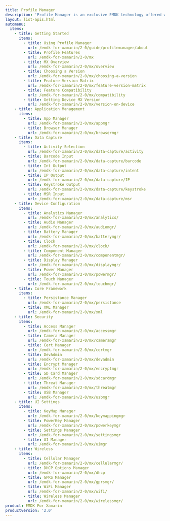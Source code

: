 ```yaml
---
title: Profile Manager
description: 'Profile Manager is an exclusive EMDK technology offered within your IDE, providing a GUI based development tool. This allows you to write fewer lines of code resulting in reduced development time, effort and errors.'
layout: list-apis.html
automenu:
  items:
    - title: Getting Started
      items:
        - title: Using Profile Manager
          url: /emdk-for-xamarin/2-0/guide/profilemanager/about
        - title: Profile Features
          url: /emdk-for-xamarin/2-0/mx
        - title: MX Overview
          url: /emdk-for-xamarin/2-0/mx/overview
        - title: Choosing a Version
          url: /emdk-for-xamarin/2-0/mx/choosing-a-version
        - title: Feature Version Matrix
          url: /emdk-for-xamarin/2-0/mx/feature-version-matrix
        - title: Feature Compatibility
          url: /emdk-for-xamarin/2-0/mx/compatibility
        - title: Getting Device MX Version
          url: /emdk-for-xamarin/2-0/mx/version-on-device
    - title: Application Management
      items:
        - title: App Manager
          url: /emdk-for-xamarin/2-0/mx/appmgr
        - title: Browser Manager
          url: /emdk-for-xamarin/2-0/mx/browsermgr
    - title: Data Capture
      items:
        - title: Activity Selection
          url: /emdk-for-xamarin/2-0/mx/data-capture/activity
        - title: Barcode Input
          url: /emdk-for-xamarin/2-0/mx/data-capture/barcode
        - title: Int Output
          url: /emdk-for-xamarin/2-0/mx/data-capture/intent
        - title: IP Output
          url: /emdk-for-xamarin/2-0/mx/data-capture/IP
        - title: Keystroke Output
          url: /emdk-for-xamarin/2-0/mx/data-capture/keystroke
        - title: MSR Input
          url: /emdk-for-xamarin/2-0/mx/data-capture/msr
    - title: Device Configuration
      items:
        - title: Analytics Manager
          url: /emdk-for-xamarin/2-0/mx/analytics/
        - title: Audio Manager
          url: /emdk-for-xamarin/2-0/mx/audiomgr/
        - title: Battery Manager
          url: /emdk-for-xamarin/2-0/mx/batterymgr/
        - title: Clock
          url: /emdk-for-xamarin/2-0/mx/clock/
        - title: Component Manager
          url: /emdk-for-xamarin/2-0/mx/componentmgr/
        - title: Display Manager
          url: /emdk-for-xamarin/2-0/mx/displaymgr/
        - title: Power Manager
          url: /emdk-for-xamarin/2-0/mx/powermgr/
        - title: Touch Manager
          url: /emdk-for-xamarin/2-0/mx/touchmgr/
    - title: Core Framework
      items:
        - title: Persistance Manager
          url: /emdk-for-xamarin/2-0/mx/persistance
        - title: XML Manager
          url: /emdk-for-xamarin/2-0/mx/xml
    - title: Security
      items:
        - title: Access Manager
          url: /emdk-for-xamarin/2-0/mx/accessmgr
        - title: Camera Manager
          url: /emdk-for-xamarin/2-0/mx/cameramgr
        - title: Cert Manager
          url: /emdk-for-xamarin/2-0/mx/certmgr
        - title: DevAdmin
          url: /emdk-for-xamarin/2-0/mx/devadmin
        - title: Encrypt Manager
          url: /emdk-for-xamarin/2-0/mx/encryptmgr
        - title: SD Card Manager
          url: /emdk-for-xamarin/2-0/mx/sdcardmgr
        - title: Threat Manager
          url: /emdk-for-xamarin/2-0/mx/threatmgr
        - title: USB Manager
          url: /emdk-for-xamarin/2-0/mx/usbmgr
    - title: UI Settings
      items:
        - title: KeyMap Manager
          url: /emdk-for-xamarin/2-0/mx/keymappingmgr
        - title: PowerKey Manager
          url: /emdk-for-xamarin/2-0/mx/powerkeymgr
        - title: Settings Manager
          url: /emdk-for-xamarin/2-0/mx/settingsmgr
        - title: UI Manager
          url: /emdk-for-xamarin/2-0/mx/uimgr
    - title: Wireless
      items:
        - title: Cellular Manager
          url: /emdk-for-xamarin/2-0/mx/cellularmgr/
        - title: DHCP Options Manager
          url: /emdk-for-xamarin/2-0/mx/dhcp
        - title: GPRS Manager
          url: /emdk-for-xamarin/2-0/mx/gprsmgr/
        - title: WiFi Manager
          url: /emdk-for-xamarin/2-0/mx/wifi/
        - title: Wireless Manager
          url: /emdk-for-xamarin/2-0/mx/wirelessmgr/
product: EMDK For Xamarin
productversion: '2.0'
---
```











